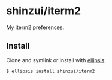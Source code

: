 # shinzui/iterm2

My iterm2 preferences.

## Install
Clone and symlink or install with [ellipsis][ellipsis]:

```
$ ellipsis install shinzui/iterm2
```

[ellipsis]: http://ellipsis.sh
